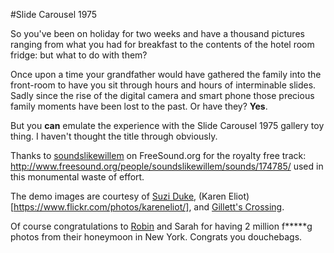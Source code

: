 #Slide Carousel 1975

So you've been on holiday for two weeks and have a thousand pictures ranging from what you had for breakfast to the contents of the hotel room fridge: but what to do with them?

Once upon a time your grandfather would have gathered the family into the front-room to have you sit through hours and hours of interminable slides. Sadly since the rise of the digital camera and smart phone those precious family moments have been lost to the past. Or have they? __Yes__.

But you __can__ emulate the experience with the Slide Carousel 1975 gallery toy thing. I haven't thought the title through obviously. 

Thanks to [soundslikewillem](http://www.freesound.org/people/soundslikewillem) on FreeSound.org for the royalty free track: http://www.freesound.org/people/soundslikewillem/sounds/174785/ used in this monumental waste of effort.

The demo images are courtesy of [Suzi Duke](https://www.flickr.com/photos/suzijane/), (Karen Eliot)[https://www.flickr.com/photos/kareneliot/], and [Gillett's Crossing](https://www.flickr.com/photos/83763404@N07/).

Of course congratulations to [Robin](https://github.com/robinnorth) and Sarah for having 2 million f*****g photos from their honeymoon in New York. Congrats you douchebags.
